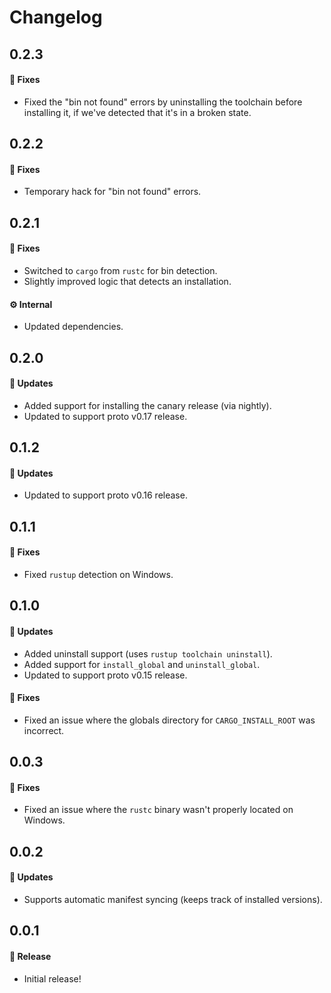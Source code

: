 # Changelog

## 0.2.3

#### 🐞 Fixes

- Fixed the "bin not found" errors by uninstalling the toolchain before installing it, if we've detected that it's in a broken state.

## 0.2.2

#### 🐞 Fixes

- Temporary hack for "bin not found" errors.

## 0.2.1

#### 🐞 Fixes

- Switched to `cargo` from `rustc` for bin detection.
- Slightly improved logic that detects an installation.

#### ⚙️ Internal

- Updated dependencies.

## 0.2.0

#### 🚀 Updates

- Added support for installing the canary release (via nightly).
- Updated to support proto v0.17 release.

## 0.1.2

#### 🚀 Updates

- Updated to support proto v0.16 release.

## 0.1.1

#### 🐞 Fixes

- Fixed `rustup` detection on Windows.

## 0.1.0

#### 🚀 Updates

- Added uninstall support (uses `rustup toolchain uninstall`).
- Added support for `install_global` and `uninstall_global`.
- Updated to support proto v0.15 release.

#### 🐞 Fixes

- Fixed an issue where the globals directory for `CARGO_INSTALL_ROOT` was incorrect.

## 0.0.3

#### 🐞 Fixes

- Fixed an issue where the `rustc` binary wasn't properly located on Windows.

## 0.0.2

#### 🚀 Updates

- Supports automatic manifest syncing (keeps track of installed versions).

## 0.0.1

#### 🎉 Release

- Initial release!
